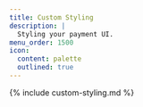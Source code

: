 ```yaml
---
title: Custom Styling
description: |
  Styling your payment UI.
menu_order: 1500
icon:
  content: palette
  outlined: true
---
```


{% include custom-styling.md %}
